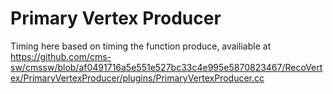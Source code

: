 # Primary Vertex Producer
Timing here based on timing the function produce, availiable at 
<https://github.com/cms-sw/cmssw/blob/af0491716a5e551e527bc33c4e995e5870823467/RecoVertex/PrimaryVertexProducer/plugins/PrimaryVertexProducer.cc> 
